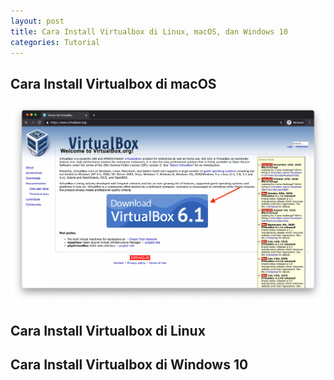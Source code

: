 ```yaml
---
layout: post
title: Cara Install Virtualbox di Linux, macOS, dan Windows 10
categories: Tutorial
---
```


## Cara Install Virtualbox di macOS

![](/images/cara-install-virtualbox/macos/cara-install-virtualbox-di-macos-1.webp)
## Cara Install Virtualbox di Linux
## Cara Install Virtualbox di Windows 10
